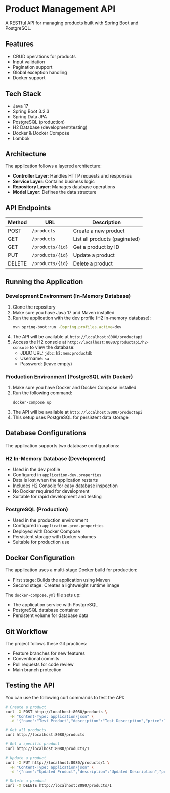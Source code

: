 # Product Management API

A RESTful API for managing products built with Spring Boot and PostgreSQL.

## Features

- CRUD operations for products
- Input validation
- Pagination support
- Global exception handling
- Docker support

## Tech Stack

- Java 17
- Spring Boot 3.2.3
- Spring Data JPA
- PostgreSQL (production)
- H2 Database (development/testing)
- Docker & Docker Compose
- Lombok

## Architecture

The application follows a layered architecture:

- **Controller Layer**: Handles HTTP requests and responses
- **Service Layer**: Contains business logic
- **Repository Layer**: Manages database operations
- **Model Layer**: Defines the data structure

## API Endpoints

| Method | URL | Description |
|--------|-----|-------------|
| POST | `/products` | Create a new product |
| GET | `/products` | List all products (paginated) |
| GET | `/products/{id}` | Get a product by ID |
| PUT | `/products/{id}` | Update a product |
| DELETE | `/products/{id}` | Delete a product |

## Running the Application

### Development Environment (In-Memory Database)

1. Clone the repository
2. Make sure you have Java 17 and Maven installed
3. Run the application with the dev profile (H2 in-memory database):
   ```bash
   mvn spring-boot:run -Dspring.profiles.active=dev
   ```
4. The API will be available at `http://localhost:8080/productapi`
5. Access the H2 console at `http://localhost:8080/productapi/h2-console` to view the database:
   - JDBC URL: `jdbc:h2:mem:productdb`
   - Username: `sa`
   - Password: (leave empty)

### Production Environment (PostgreSQL with Docker)

1. Make sure you have Docker and Docker Compose installed
2. Run the following command:
   ```bash
   docker-compose up
   ```
3. The API will be available at `http://localhost:8080/productapi`
4. This setup uses PostgreSQL for persistent data storage

## Database Configurations

The application supports two database configurations:

### H2 In-Memory Database (Development)
- Used in the dev profile
- Configured in `application-dev.properties`
- Data is lost when the application restarts
- Includes H2 Console for easy database inspection
- No Docker required for development
- Suitable for rapid development and testing

### PostgreSQL (Production)
- Used in the production environment
- Configured in `application-prod.properties`
- Deployed with Docker Compose
- Persistent storage with Docker volumes
- Suitable for production use

## Docker Configuration

The application uses a multi-stage Docker build for production:
- First stage: Builds the application using Maven
- Second stage: Creates a lightweight runtime image

The `docker-compose.yml` file sets up:
- The application service with PostgreSQL
- PostgreSQL database container
- Persistent volume for database data

## Git Workflow

The project follows these Git practices:
- Feature branches for new features
- Conventional commits
- Pull requests for code review
- Main branch protection

## Testing the API

You can use the following curl commands to test the API:

```bash
# Create a product
curl -X POST http://localhost:8080/products \
  -H "Content-Type: application/json" \
  -d '{"name":"Test Product","description":"Test Description","price":10.99}'

# Get all products
curl http://localhost:8080/products

# Get a specific product
curl http://localhost:8080/products/1

# Update a product
curl -X PUT http://localhost:8080/products/1 \
  -H "Content-Type: application/json" \
  -d '{"name":"Updated Product","description":"Updated Description","price":15.99}'

# Delete a product
curl -X DELETE http://localhost:8080/products/1
```
